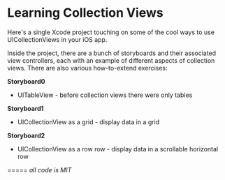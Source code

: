 Learning Collection Views
=========================

Here's a single Xcode project touching on some of the cool ways to use UICollectionViews in your iOS app.

Inside the project, there are a bunch of storyboards and their associated view controllers, each with an
example of different aspects of collection views.  There are also various how-to-extend exercises:

__Storyboard0__
* UITableView - before collection views there were only tables

__Storyboard1__
* UICollectionView as a grid - display data in a grid

__Storyboard2__
* UICollectionView as a row row - display data in a scrollable horizontal row

=====
_all code is MIT_
